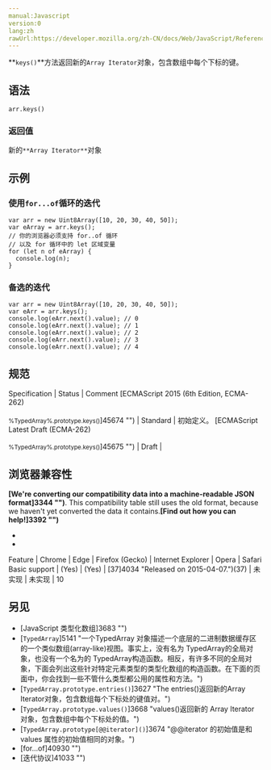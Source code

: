 ```yaml
---
manual:Javascript
version:0
lang:zh
rawUrl:https://developer.mozilla.org/zh-CN/docs/Web/JavaScript/Reference/Global_Objects/TypedArray/keys
---
```






**`keys()`**方法返回新的`Array Iterator`对象，包含数组中每个下标的键。


## 语法<a name="语法"></a>

```
arr.keys()
```

### 返回值<a name="返回值"></a>


新的`**Array Iterator**`对象


## 示例<a name="示例"></a>

### 使用`for...of`循环的迭代<a name="使用for...of循环的迭代"></a>

```
var arr = new Uint8Array([10, 20, 30, 40, 50]);
var eArray = arr.keys();
// 你的浏览器必须支持 for..of 循环
// 以及 for 循环中的 let 区域变量
for (let n of eArray) {
  console.log(n);
}
```

### 备选的迭代<a name="备选的迭代"></a>

```
var arr = new Uint8Array([10, 20, 30, 40, 50]);
var eArr = arr.keys();
console.log(eArr.next().value); // 0
console.log(eArr.next().value); // 1
console.log(eArr.next().value); // 2
console.log(eArr.next().value); // 3
console.log(eArr.next().value); // 4
```

## 规范<a name="规范"></a>

Specification | Status | Comment 
[ECMAScript 2015 (6th Edition, ECMA-262)<br></br><small>%TypedArray%.prototype.keys()</small>]45674 "") | Standard | 初始定义。 
[ECMAScript Latest Draft (ECMA-262)<br></br><small>%TypedArray%.prototype.keys()</small>]45675 "") | Draft |  


## 浏览器兼容性<a name="浏览器兼容性"></a>


**[We&#39;re converting our compatibility data into a machine-readable JSON format]3344 "")**. This compatibility table still uses the old format, because we haven&#39;t yet converted the data it contains.**[Find out how you can help!]3392 "")**


* 
* 

Feature | Chrome | Edge | Firefox (Gecko) | Internet Explorer | Opera | Safari 
Basic support | (Yes) | (Yes) | [37]4034 "Released on 2015-04-07.")(37) | 未实现 | 未实现 | 10 





## 另见<a name="另见"></a>

* [JavaScript 类型化数组]3683 "")
* [`TypedArray`]5141 "一个TypedArray 对象描述一个底层的二进制数据缓存区的一个类似数组(array-like)视图。事实上，没有名为 TypedArray的全局对象，也没有一个名为的 TypedArray构造函数。相反，有许多不同的全局对象，下面会列出这些针对特定元素类型的类型化数组的构造函数。在下面的页面中，你会找到一些不管什么类型都公用的属性和方法。")
* [`TypedArray.prototype.entries()`]3627 "The entries()返回新的Array Iterator对象，包含数组每个下标处的键值对。")
* [`TypedArray.prototype.values()`]3668 "values()返回新的 Array Iterator 对象，包含数组中每个下标处的值。")
* [`TypedArray.prototype[@@iterator]()`]3674 "@@iterator 的初始值是和 values 属性的初始值相同的对象。")
* [for...of]40930 "")
* [迭代协议]41033 "")



